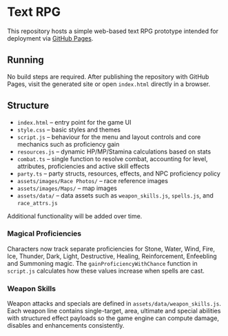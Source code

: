 # Text RPG

This repository hosts a simple web-based text RPG prototype intended for deployment via [GitHub Pages](https://pages.github.com/).

## Running

No build steps are required. After publishing the repository with GitHub Pages, visit the generated site or open `index.html` directly in a browser.

## Structure

- `index.html` – entry point for the game UI
- `style.css` – basic styles and themes
- `script.js` – behaviour for the menu and layout controls
  and core mechanics such as proficiency gain
- `resources.js` – dynamic HP/MP/Stamina calculations based on stats
- `combat.ts` – single function to resolve combat, accounting for level, attributes, proficiencies and active skill effects
- `party.ts` – party structs, resources, effects, and NPC proficiency policy
- `assets/images/Race Photos/` – race reference images
- `assets/images/Maps/` – map images
- `assets/data/` – data assets such as `weapon_skills.js`, `spells.js`, and `race_attrs.js`

Additional functionality will be added over time.

### Magical Proficiencies

Characters now track separate proficiencies for Stone, Water, Wind, Fire, Ice, Thunder, Dark, Light, Destructive, Healing, Reinforcement, Enfeebling and Summoning magic. The `gainProficiencyWithChance` function in `script.js` calculates how these values increase when spells are cast.

### Weapon Skills

Weapon attacks and specials are defined in `assets/data/weapon_skills.js`. Each weapon line contains single-target, area, ultimate and special abilities with structured effect payloads so the game engine can compute damage, disables and enhancements consistently.
